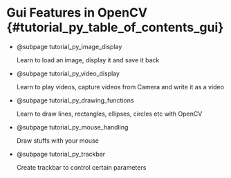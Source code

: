 Gui Features in OpenCV {#tutorial_py_table_of_contents_gui}
======================

-   @subpage tutorial_py_image_display

    Learn to load an
    image, display it and save it back

-   @subpage tutorial_py_video_display

    Learn to play videos,
    capture videos from Camera and write it as a video

-   @subpage tutorial_py_drawing_functions

    Learn to draw lines,
    rectangles, ellipses, circles etc with OpenCV

-   @subpage tutorial_py_mouse_handling

    Draw stuffs with your
    mouse

-   @subpage tutorial_py_trackbar

    Create trackbar to
    control certain parameters
